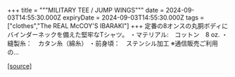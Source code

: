 +++
title = """MILITARY TEE / JUMP WINGS"""
date = 2024-09-03T14:55:30.000Z
expiryDate = 2024-09-03T14:55:30.000Z
tags = ["clothes","The REAL McCOY'S IBARAKI"]
+++
定番の8オンスの丸胴ボディにバインダーネックを備えた堅牢なTシャツ。 ・マテリアル:　コットン　8 oz. ・縫製糸：　カタン糸（綿糸） ・前身頃：　ステンシル加工 ※通信販売ご利用の...

[[source]](https://the-realmccoys.ocnk.net/product/1356)

